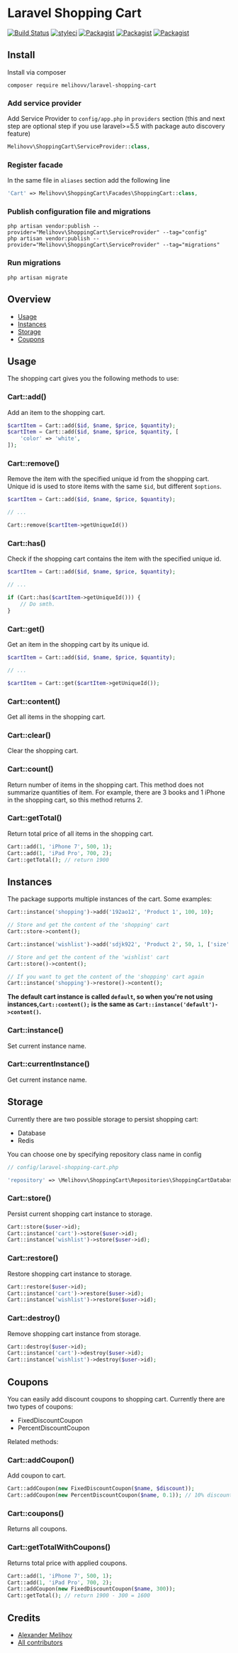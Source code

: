Laravel Shopping Cart
=====================

[![Build Status](https://travis-ci.org/melihovv/laravel-shopping-cart.svg?branch=master)](https://travis-ci.org/melihovv/laravel-shopping-cart)
[![styleci](https://styleci.io/repos/95455977/shield)](https://styleci.io/repos/95455977)
[![Packagist](https://img.shields.io/packagist/v/melihovv/laravel-shopping-cart.svg)](https://packagist.org/packages/melihovv/laravel-shopping-cart)
[![Packagist](https://poser.pugx.org/melihovv/laravel-shopping-cart/d/total.svg)](https://packagist.org/packages/melihovv/laravel-shopping-cart)
[![Packagist](https://img.shields.io/packagist/l/melihovv/laravel-shopping-cart.svg)](https://packagist.org/packages/melihovv/laravel-shopping-cart)

## Install

Install via composer
```
composer require melihovv/laravel-shopping-cart
```


### Add service provider

Add Service Provider to `config/app.php` in `providers` section (this and next
step are optional step if you use laravel>=5.5 with package auto discovery
feature)
```php
Melihovv\ShoppingCart\ServiceProvider::class,
```

### Register facade
In the same file in `aliases` section add the following line
```php 
'Cart' => Melihovv\ShoppingCart\Facades\ShoppingCart::class,
```

### Publish configuration file and migrations

```
php artisan vendor:publish --provider="Melihovv\ShoppingCart\ServiceProvider" --tag="config"
php artisan vendor:publish --provider="Melihovv\ShoppingCart\ServiceProvider" --tag="migrations"
```

### Run migrations

```
php artisan migrate
```

## Overview

* [Usage](#usage)
* [Instances](#instances)
* [Storage](#storage)
* [Coupons](#coupons)

## Usage

The shopping cart gives you the following methods to use:

### Cart::add()

Add an item to the shopping cart.

```php
$cartItem = Cart::add($id, $name, $price, $quantity);
$cartItem = Cart::add($id, $name, $price, $quantity, [
    'color' => 'white',
]);
```

### Cart::remove()

Remove the item with the specified unique id from the shopping cart. Unique id
is used to store items with the same `$id`, but different `$options`.

```php
$cartItem = Cart::add($id, $name, $price, $quantity);

// ...

Cart::remove($cartItem->getUniqueId())
```

### Cart::has()

Check if the shopping cart contains the item with the specified unique id.

```php
$cartItem = Cart::add($id, $name, $price, $quantity);

// ...

if (Cart::has($cartItem->getUniqueId())) {
    // Do smth.
}
```

### Cart::get()

Get an item in the shopping cart by its unique id.

```php
$cartItem = Cart::add($id, $name, $price, $quantity);

// ...

$cartItem = Cart::get($cartItem->getUniqueId());
```

### Cart::content()

Get all items in the shopping cart.

### Cart::clear()

Clear the shopping cart.

### Cart::count()

Return number of items in the shopping cart. This method does not summarize
quantities of item. For example, there are 3 books and 1 iPhone in the
shopping cart, so this method returns 2.

### Cart::getTotal()

Return total price of all items in the shopping cart.

```php
Cart::add(1, 'iPhone 7', 500, 1);
Cart::add(1, 'iPad Pro', 700, 2);
Cart::getTotal(); // return 1900
```

## Instances

The package supports multiple instances of the cart. Some examples:

```php
Cart::instance('shopping')->add('192ao12', 'Product 1', 100, 10);

// Store and get the content of the 'shopping' cart
Cart::store->content();

Cart::instance('wishlist')->add('sdjk922', 'Product 2', 50, 1, ['size' => 'medium']);

// Store and get the content of the 'wishlist' cart
Cart::store()->content();

// If you want to get the content of the 'shopping' cart again
Cart::instance('shopping')->restore()->content();
```

**The default cart instance is called `default`, so when you're not using
instances,`Cart::content();` is the same as `Cart::instance('default')->content()`.**

### Cart::instance()

Set current instance name.

### Cart::currentInstance()

Get current instance name.

## Storage

Currently there are two possible storage to persist shopping cart:
* Database
* Redis

You can choose one by specifying repository class name in config

```php
// config/laravel-shopping-cart.php

'repository' => \Melihovv\ShoppingCart\Repositories\ShoppingCartDatabaseRepository::class,
```

### Cart::store()

Persist current shopping cart instance to storage.

```php
Cart::store($user->id);
Cart::instance('cart')->store($user->id);
Cart::instance('wishlist')->store($user->id);
```

### Cart::restore()

Restore shopping cart instance to storage.

```php
Cart::restore($user->id);
Cart::instance('cart')->restore($user->id);
Cart::instance('wishlist')->restore($user->id);
```

### Cart::destroy()

Remove shopping cart instance from storage.

```php
Cart::destroy($user->id);
Cart::instance('cart')->destroy($user->id);
Cart::instance('wishlist')->destroy($user->id);
```

## Coupons

You can easily add discount coupons to shopping cart. Currently there are two
types of coupons:

* FixedDiscountCoupon
* PercentDiscountCoupon

Related methods:

### Cart::addCoupon()

Add coupon to cart.

```php
Cart::addCoupon(new FixedDiscountCoupon($name, $discount));
Cart::addCoupon(new PercentDiscountCoupon($name, 0.1)); // 10% discount
```

### Cart::coupons()

Returns all coupons.

### Cart::getTotalWithCoupons()

Returns total price with applied coupons.

```php
Cart::add(1, 'iPhone 7', 500, 1);
Cart::add(1, 'iPad Pro', 700, 2);
Cart::addCoupon(new FixedDiscountCoupon($name, 300));
Cart::getTotal(); // return 1900 - 300 = 1600
```

## Credits

- [Alexander Melihov](https://github.com/melihovv)
- [All contributors](https://github.com/melihovv/laravel-shopping-cart/graphs/contributors)

